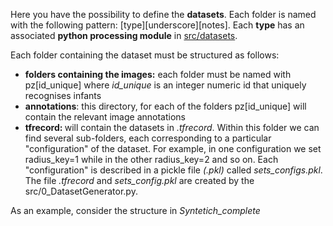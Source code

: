 Here you have the possibility to define the <b>datasets</b>.
Each folder is named with the following pattern: [type][underscore][notes].
Each <b>type</b> has an associated <b>python processing module</b> in <a href="https://github.com/GiuseppeCannata/BabyPoseGuided/tree/master/src/datasets">src/datasets<a>.

Each folder containing the dataset must be structured as follows:
<ul>
	<li><b>folders containing the images:</b> each folder must be named with pz[id_unique] where <i>id_unique</i> is an integer numeric id that uniquely recognises infants</li>
	<li><b>annotations</b>: this directory, for each of the folders pz[id_unique] will contain the relevant image annotations</li>
	<li><b>tfrecord: </b> will contain the datasets in <i>.tfrecord</i>. 
	Within this folder we can find several sub-folders, each corresponding to a particular "configuration" of the dataset.
	For example, in one configuration we set radius_key=1 while in the other radius_key=2 and so on.
	Each "configuration" is described in a pickle file <i>(.pkl)</i> called <i>sets_configs.pkl</i>.
	<br>The file <i>.tfrecord</i> and <i>sets_config.pkl</i> are created by the src/0_DatasetGenerator.py.</li>
</ul>

As an example, consider the structure in <i>Syntetich_complete</i>